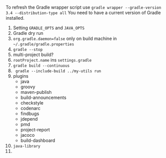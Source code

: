 To refresh the Gradle wrapper script use `gradle wrapper --gradle-version 3.4 --distribution-type all` You need to have a
current version of Gradle installed.

1. Setting `GRADLE_OPTS` and `JAVA_OPTS`
1. Gradle dry run
1. `org.gradle.daemon=false` only on build machine in `~/.gradle/gradle.properties`
1. `gradle --stop`
1. multi-project build?
1. `rootProject.name` ins `settings.gradle`
1. `gradle build --continuous`
1. ` gradle --include-build ../my-utils run`
1. plugins
    * java
    * groovy
    * maven-publish
    * build-announcements
    * checkstyle
    * codenarc
    * findbugs
    * jdepend
    * pmd
    * project-report
    * jacoco
    * build-dashboard
1. `java-library`
1.     